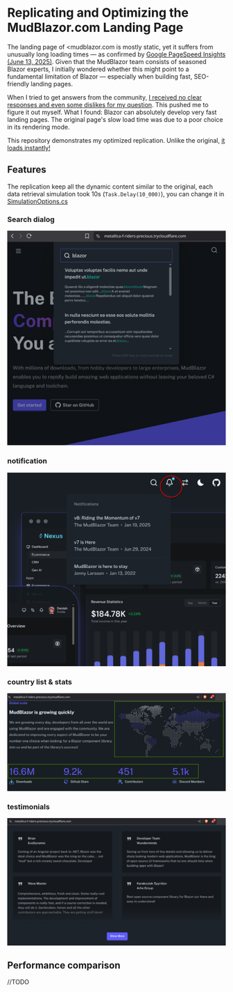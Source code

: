 # Replicating and Optimizing the MudBlazor.com Landing Page

The landing page of <mudblazor.com is mostly static, yet it suffers from unusually long loading times — as confirmed by [Google PageSpeed Insights (June 13, 2025)](https://pagespeed.web.dev/analysis/https-www-mudblazor-com/u4kgm8bxog?form_factor=mobile). Given that the MudBlazor team consists of seasoned Blazor experts, I initially wondered whether this might point to a fundamental limitation of Blazor — especially when building fast, SEO-friendly landing pages.

When I tried to get answers from the community, [I received no clear responses and even some dislikes for my question](https://github.com/MudBlazor/MudBlazor/discussions/11495). This pushed me to figure it out myself. What I found: Blazor can absolutely develop very fast landing pages. The original page's slow load time was due to a poor choice in its rendering mode.

This repository demonstrates my optimized replication. Unlike the original, [it loads instantly!](https://pagespeed.web.dev/analysis/https-metallica-f-riders-precious-trycloudflare-com/h3c7ph3ptl?form_factor=desktop)

## Features

The replication keep all the dynamic content similar to the original, each data retrieval simulation took 10s (`Task.Delay(10_000)`), you can change it in [SimulationOptions.cs](./DaisyMudDomain/SimulationOptions.cs)

### Search dialog
 
 ![](./docs/images/image-4.png)

### notification

![](./docs/images/image-5.png)

### country list & stats

![](./docs/images/image-6.png)

### testimonials

![](./docs/images/image-7.png)

## Performance comparison

//TODO

